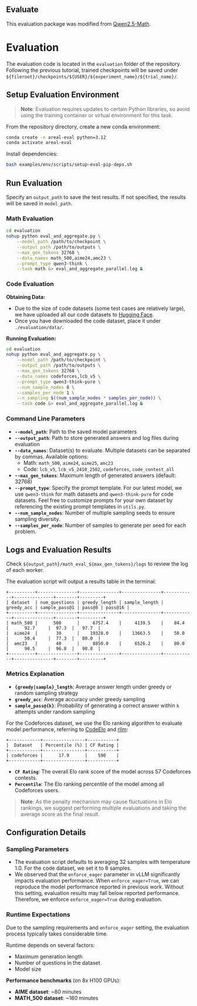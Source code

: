 ## Evaluate

This evaluation package was modified from [Qwen2.5-Math](https://github.com/QwenLM/Qwen2.5-Math/tree/main).

# Evaluation

The evaluation code is located in the `evaluation` folder of the repository. Following the previous tutorial, trained checkpoints will be saved under `${fileroot}/checkpoints/${USER}/${experiment_name}/${trial_name}/`.

## Setup Evaluation Environment

> **Note**: Evaluation requires updates to certain Python libraries, so avoid using the training container or virtual environment for this task.

From the repository directory, create a new conda environment:

```bash
conda create -n areal-eval python=3.12
conda activate areal-eval
```

Install dependencies:

```bash
bash examples/env/scripts/setup-eval-pip-deps.sh
```

## Run Evaluation

Specify an `output_path` to save the test results. If not specified, the results will be saved in `model_path`.

### Math Evaluation

```bash
cd evaluation
nohup python eval_and_aggregate.py \
    --model_path /path/to/checkpoint \
    --output_path /path/to/outputs \
    --max_gen_tokens 32768 \
    --data_names math_500,aime24,amc23 \
    --prompt_type qwen3-think \
    --task math &> eval_and_aggregate_parallel.log &
```

### Code Evaluation

**Obtaining Data:**
- Due to the size of code datasets (some test cases are relatively large), we have uploaded all our code datasets to [Hugging Face](https://huggingface.co/inclusionAI).
- Once you have downloaded the code dataset, place it under `./evaluation/data/`.

**Running Evaluation:**
```bash
cd evaluation
nohup python eval_and_aggregate.py \
    --model_path /path/to/checkpoint \
    --output_path /path/to/outputs \
    --max_gen_tokens 32768 \
    --data_names codeforces,lcb_v5 \
    --prompt_type qwen3-think-pure \
    --num_sample_nodes 8 \
    --samples_per_node 1 \
    --n_sampling $((num_sample_nodes * samples_per_node)) \
    --task code &> eval_and_aggregate_parallel.log &
```

### Command Line Parameters

- **`--model_path`**: Path to the saved model parameters
- **`--output_path`**: Path to store generated answers and log files during evaluation
- **`--data_names`**: Dataset(s) to evaluate. Multiple datasets can be separated by commas. Available options: 
    - Math: `math_500`, `aime24`, `aime25`, `amc23`
    - Code: `lcb_v5`, `lcb_v5_2410_2502`, `codeforces`, `code_contest_all`
- **`--max_gen_tokens`**: Maximum length of generated answers (default: 32768)
- **`--prompt_type`**: Specify the prompt template. For our latest model, we use `qwen3-think` for math datasets and `qwen3-think-pure` for code datasets. Feel free to customize prompts for your own dataset by referencing the existing prompt templates in `utils.py`.
- **`--num_sample_nodes`**: Number of multiple sampling seeds to ensure sampling diversity.
- **`--samples_per_node`**: Number of samples to generate per seed for each problem.

## Logs and Evaluation Results

Check `${output_path}/math_eval_${max_gen_tokens}/logs` to review the log of each worker.

The evaluation script will output a results table in the terminal:

```
+----------+---------------+---------------+---------------+------------+---------------+--------+---------+
| dataset  | num_questions | greedy_length | sample_length | greedy_acc | sample_pass@1 | pass@8 | pass@16 |
+----------+---------------+---------------+---------------+------------+---------------+--------+---------+
| math_500 |      500      |     6757.4    |     4139.5    |    84.4    |      92.7     |  97.3  |   97.7  |
|  aime24  |       30      |    19328.0    |    13663.5    |    50.0    |      50.4     |  77.3  |   80.0  |
|  amc23   |       40      |     8850.0    |     6526.2    |    80.0    |      90.5     |  96.8  |   98.8  |
+----------+---------------+---------------+---------------+------------+---------------+--------+---------+
```

### Metrics Explanation

- **`{greedy|sample}_length`**: Average answer length under greedy or random sampling strategy
- **`greedy_acc`**: Average accuracy under greedy sampling
- **`sample_pass@{k}`**: Probability of generating a correct answer within `k` attempts under random sampling

For the Codeforces dataset, we use the Elo ranking algorithm to evaluate model performance, referring to [CodeElo](https://github.com/QwenLM/CodeElo) and [rllm](https://github.com/agentica-project/rllm):

```
+------------+----------------+-----------+
|  Dataset   | Percentile (%) | CF Rating |
+------------+----------------+-----------+
| codeforces |      17.9      |    590    |
+------------+----------------+-----------+
```

- **`CF Rating`**: The overall Elo rank score of the model across 57 Codeforces contests.
- **`Percentile`**: The Elo ranking percentile of the model among all Codeforces users.

> **Note**: As the penalty mechanism may cause fluctuations in Elo rankings, we suggest performing multiple evaluations and taking the average score as the final result.

## Configuration Details

### Sampling Parameters

- The evaluation script defaults to averaging 32 samples with temperature 1.0. For the code dataset, we set it to 8 samples.
- We observed that the `enforce_eager` parameter in vLLM significantly impacts evaluation performance. When `enforce_eager=True`, we can reproduce the model performance reported in previous work. Without this setting, evaluation results may fall below reported performance. Therefore, we enforce `enforce_eager=True` during evaluation.

### Runtime Expectations

Due to the sampling requirements and `enforce_eager` setting, the evaluation process typically takes considerable time.

Runtime depends on several factors:
- Maximum generation length
- Number of questions in the dataset  
- Model size

**Performance benchmarks** (on 8x H100 GPUs):
- **AIME dataset**: ~80 minutes
- **MATH_500 dataset**: ~160 minutes